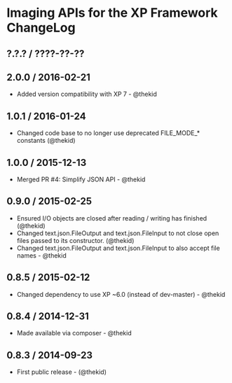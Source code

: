 Imaging APIs for the XP Framework ChangeLog
========================================================================

## ?.?.? / ????-??-??

## 2.0.0 / 2016-02-21

* Added version compatibility with XP 7 - @thekid

## 1.0.1 / 2016-01-24

* Changed code base to no longer use deprecated FILE_MODE_* constants
  (@thekid)

## 1.0.0 / 2015-12-13

* Merged PR #4: Simplify JSON API - @thekid

## 0.9.0 / 2015-02-25

* Ensured I/O objects are closed after reading / writing has finished
  (@thekid)
* Changed text.json.FileOutput and text.json.FileInput to not close open
  files passed to its constructor.
  (@thekid)
* Changed text.json.FileOutput and text.json.FileInput to also accept
  file names - @thekid

## 0.8.5 / 2015-02-12

* Changed dependency to use XP ~6.0 (instead of dev-master) - @thekid

## 0.8.4 / 2014-12-31

* Made available via composer - @thekid

## 0.8.3 / 2014-09-23

* First public release - (@thekid)
